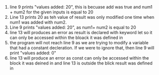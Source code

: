 1. line 9 prints "values added: 20", this is becuase add was true and num1 + num2 for the given inputs is equal to 20
2. Line 13 prints 20 as teh value of result was only modified one time when num1 was added with num2.
3. Line 9 prints "values added: 20", as num1+ num2 is equal to 20
4. line 13 will produces an error as result is declared with keyword let so it can only be accessed within the bloack it was defined in
5. the program will not reach line 9 as we are trying to modify a variable that had a constant decleration. If we were to ignore that, then line 9 will print "values added: 0"
6. line 13 will produce an error as const can only be accessed within the block it was deined in and line 13 is outside the blick result was defined in
